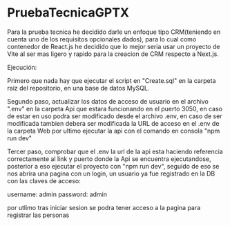 # PruebaTecnicaGPTX

Para la prueba tecnica he decidido darle un enfoque tipo CRM(teniendo en cuenta uno de los requisitos opcionales dados), para lo cual como contenedor de React.js he decidido que lo mejor seria usar un proyecto de Vite al ser mas ligero y rapido para la creacion de CRM respecto a Next.js.

Ejecución:

Primero que nada hay que ejecutar el script en "Create.sql" en la carpeta raiz del repositorio, en una base de datos MySQL.

Segundo paso, actualizar los datos de acceso de usuario en el archivo ".env" en la carpeta Api que estara funcionando en el puerto 3050, en caso de estar en uso podra ser modificado desde el archivo .env, en caso de ser modificada tambien debera ser modificada la URL de acceso en el .env de la carpeta Web
por ultimo ejecutar la api con el comando en consola "npm run dev"

Tercer paso, comprobar que el .env la url de la api esta haciendo referencia correctamente al link y puerto donde la Api se encuentra ejecutandose, posterior a eso ejecutar el proyecto con "npm run dev", seguido de eso se nos abrira una pagina con un login, un usuario ya fue registrado en la DB con las claves de acceso:

username: admin
password: admin

por utlimo tras iniciar sesion se podra tener acceso a la pagina para registrar las personas